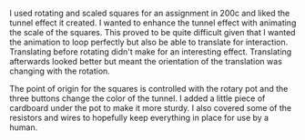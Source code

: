 I used rotating and scaled squares for an assignment in 200c and liked the tunnel effect it created. I wanted to enhance the tunnel effect with animating the scale of the squares. This proved to be quite difficult given that I wanted the animation to loop perfectly but also be able to translate for interaction. Translating before rotating didn't make for an interesting effect. Translating afterwards looked better but meant the orientation of the translation was changing with the rotation.

The point of origin for the squares is controlled with the rotary pot and the three buttons change the color of the tunnel. I added a little piece of cardboard under the pot to make it more sturdy. I also covered some of the resistors and wires to hopefully keep everything in place for use by a human.
